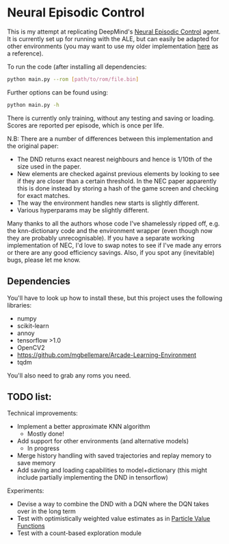 # Neural Episodic Control

This is my attempt at replicating DeepMind's [Neural Episodic Control](https://arxiv.org/abs/1703.01988) agent. It is currently set up for running with the ALE, but can easily be adapted for other environments (you may want to use my older implementation [here](https://github.com/EndingCredits/nn_q_learning_tensorflow/blob/master/NEC.py) as a reference).

To run the code (after installing all dependencies:
```bash
python main.py --rom [path/to/rom/file.bin]
```

Further options can be found using:
```bash
python main.py -h
```

There is currently only training, without any testing and saving or loading. Scores are reported per episode, which is once per life.

N.B: There are a number of differences between this implementation and the original paper:
* The DND returns exact nearest neighbours and hence is 1/10th of the size used in the paper.
* New elements are checked against previous elements by looking to see if they are closer than a certain threshold. In the NEC paper apparently this is done instead by storing a hash of the game screen and checking for exact matches.
* The way the environment handles new starts is slightly different.
* Various hyperparams may be slightly different.


Many thanks to all the authors whose code I've shamelessly ripped off, e.g. the knn-dictionary code and the environment wrapper (even though now they are probably unrecognisable). If you have a separate working implementation of NEC, I'd love to swap notes to see if I've made any errors or there are any good efficiency savings. Also, if you spot any (inevitable) bugs, please let me know.


## Dependencies

You'll have to look up how to install these, but this project uses the following libraries:
* numpy
* scikit-learn
* annoy
* tensorflow >1.0
* OpenCV2
* https://github.com/mgbellemare/Arcade-Learning-Environment
* tqdm

You'll also need to grab any roms you need.


## TODO list:

Technical improvements:
* Implement a better approximate KNN algorithm
  * Mostly done!
* Add support for other environments (and alternative models)
  * In progress
* Merge history handling with saved trajectories and replay memory to save memory
* Add saving and loading capabilities to model+dictionary (this might include partially implementing the DND in tensorflow)

Experiments:
* Devise a way to combine the DND with a DQN where the DQN takes over in the long term
* Test with optimistically weighted value estimates as in [Particle Value Functions](https://arxiv.org/abs/1703.05820)
* Test with a count-based exploration module


